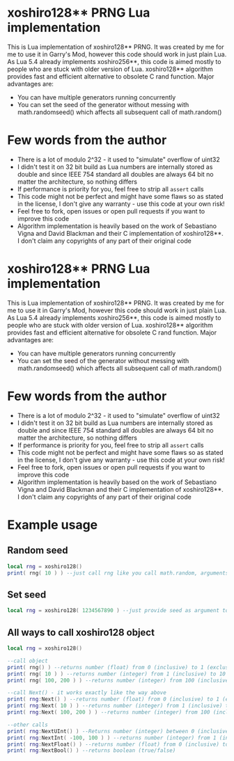 # xoshiro128** PRNG Lua implementation
This is Lua implementation of xoshiro128** PRNG. It was created by me for me to use it in Garry's Mod, however this code should work in just plain Lua. As Lua 5.4 already implements xoshiro256**, this code is aimed mostly to people who are stuck with older version of Lua. xoshiro128** algorithm provides fast and efficient alternative to obsolete C rand function. Major advantages are:
* You can have multiple generators running concurrently
* You can set the seed of the generator without messing with math.randomseed() which affects all subsequent call of math.random()

# Few words from the author
* There is a lot of modulo 2^32 - it used to "simulate" overflow of uint32
* I didn't test it on 32 bit build as Lua numbers are internally stored as double and since IEEE 754 standard all doubles are always 64 bit no matter the architecture, so nothing differs
* If performance is priority for you, feel free to strip all `assert` calls
* This code might not be perfect and might have some flaws so as stated in the license, I don't give any warranty - use this code at your own risk!
* Feel free to fork, open issues or open pull requests if you want to improve this code
* Algorithm implementation is heavily based on the work of Sebastiano Vigna and David Blackman and their C implementation of xoshiro128**. I don't claim any copyrights of any part of their original code

# xoshiro128** PRNG Lua implementation
This is Lua implementation of xoshiro128** PRNG. It was created by me for me to use it in Garry's Mod, however this code should work in just plain Lua. As Lua 5.4 already implements xoshiro256**, this code is aimed mostly to people who are stuck with older version of Lua. xoshiro128** algorithm provides fast and efficient alternative for obsolete C rand function. Major advantages are:
* You can have multiple generators running concurrently
* You can set the seed of the generator without messing with math.randomseed() which affects all subsequent call of math.random()

# Few words from the author
* There is a lot of modulo 2^32 - it used to "simulate" overflow of uint32
* I didn't test it on 32 bit build as Lua numbers are internally stored as double and since IEEE 754 standard all doubles are always 64 bit no matter the architecture, so nothing differs
* If performance is priority for you, feel free to strip all `assert` calls
* This code might not be perfect and might have some flaws so as stated in the license, I don't give any warranty - use this code at your own risk!
* Feel free to fork, open issues or open pull requests if you want to improve this code
* Algorithm implementation is heavily based on the work of Sebastiano Vigna and David Blackman and their C implementation of xoshiro128**. I don't claim any copyrights of any part of their original code

# Example usage
## Random seed
```lua
local rng = xoshiro128()
print( rng( 10 ) ) --just call rng like you call math.random, arguments follow the same rules here
```
## Set seed
```lua
local rng = xoshiro128( 1234567890 ) --just provide seed as argument to xoshiro128 call
```
## All ways to call xoshiro128 object
```lua
local rng = xoshiro128()

--call object
print( rng() ) --returns number (float) from 0 (inclusive) to 1 (exclusive)
print( rng( 10 ) ) --returns number (integer) from 1 (inclusive) to 10 (inclusive)
print( rng( 100, 200 ) ) --returns number (integer) from 100 (inclusive) to 200 (inclusive)

--call Next() - it works exactly like the way above
print( rng:Next() ) --returns number (float) from 0 (inclusive) to 1 (exclusive)
print( rng:Next( 10 ) ) --returns number (integer) from 1 (inclusive) to 10 (inclusive)
print( rng:Next( 100, 200 ) ) --returns number (integer) from 100 (inclusive) to 200 (inclusive)

--other calls
print( rng:NextUInt() ) --Returns number (integer) between 0 (inclusive) and 2^32-1 (inclusive)
print( rng:NextInt( -100, 100 ) ) --returns number (integer) from 1 (inclusive) to 10 (inclusive). Note that it's similar to Next() call, but here both arguments are required!
print( rng:NextFloat() ) --returns number (float) from 0 (inclusive) to 1 (exclusive). Same as calling Next() without arguments
print( rng:NextBool() ) --returns boolean (true/false)
```